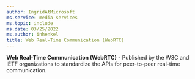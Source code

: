 ```yaml
---
author: IngridAtMicrosoft
ms.service: media-services
ms.topic: include
ms.date: 03/25/2022
ms.author: inhenkel
title: Web Real-Time Communication (WebRTC)
---
```


**Web Real-Time Communication (WebRTC)** - Published by the W3C and IETF organizations to standardize the APIs for peer-to-peer real-time communication.
